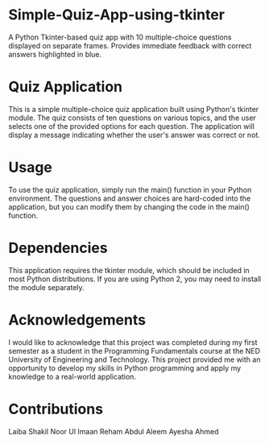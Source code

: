 # Simple-Quiz-App-using-tkinter
A Python Tkinter-based quiz app with 10 multiple-choice questions displayed on separate frames. Provides immediate feedback with correct answers highlighted in blue.

# Quiz Application
This is a simple multiple-choice quiz application built using Python's tkinter module. The quiz consists of ten questions on various topics, and the user selects one of the provided options for each question. The application will display a message indicating whether the user's answer was correct or not.

# Usage
To use the quiz application, simply run the main() function in your Python environment. The questions and answer choices are hard-coded into the application, but you can modify them by changing the code in the main() function.

# Dependencies
This application requires the tkinter module, which should be included in most Python distributions. If you are using Python 2, you may need to install the module separately.

# Acknowledgements
I would like to acknowledge that this project was completed during my first semester as a student in the Programming Fundamentals course at the NED University of Engineering and Technology. This project provided me with an opportunity to develop my skills in Python programming and apply my knowledge to a real-world application.

# Contributions
Laiba Shakil
Noor Ul Imaan
Reham Abdul Aleem
Ayesha Ahmed
